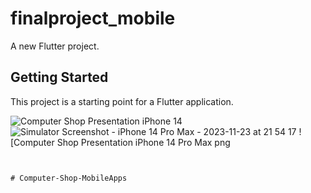 # finalproject_mobile

A new Flutter project.

## Getting Started

This project is a starting point for a Flutter application.

![Computer Shop Presentation iPhone 14](https://github.com/jeremykenneth7/Computer-Shop-MobileApps/assets/91155874/c21e2923-a2e8-446d-a8b4-fa4289d4c181)
![Simulator Screenshot - iPhone 14 Pro Max - 2023-11-23 at 21 54 17](https://github.com/jeremykenneth7/Computer-Shop-MobileApps/assets/91155874/7f293cd4-eba5-4a02-b31c-dc4a2929374c)
![Computer Shop Presentation iPhone 14 Pro Max png
```  So, the new filename is 'Computer Shop Presentation iPhone 14 Pro Max png'  This name includes relevant information from the tab title and removes the timestamp, making it concise and readable](https://github.com/jeremykenneth7/Computer-Shop-MobileApps/assets/91155874/4385e02d-10ef-413a-aa16-3f78ea33bffc)
              

# Computer-Shop-MobileApps
